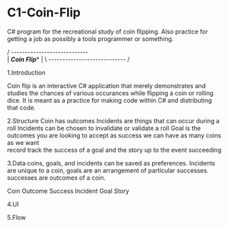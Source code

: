 C1-Coin-Flip
============

C# program for the recreational study of coin flipping. Also practice for getting a job as possibly a tools programmer or something.

/ ---------------------------- \
| *********Coin Flip********** |
\ ---------------------------- /


1.Introduction 

Coin flip is an interactive C# application that merely demonstrates and studies the chances of various occurances while flipping a coin or rolling dice. It is meant as a practice for making code within C# and distributing that code.

2.Structure
Coin has outcomes
Incidents are things that can occur during a roll
Incidents can be chosen to invalidate or validate a roll
Goal is the outcomes you are looking to accept as success
we can have as many coins as we want	
record track the success of a goal and the story up to the event succeeding

3.Data
coins, goals, and incidents can be saved as preferences. Incidents are unique to a coin, goals are an arrangement of particular successes. successes are outcomes of a coin.

Coin
Outcome
Success
Incident
Goal
Story

4.UI


5.Flow
